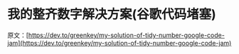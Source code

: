 # 我的整齐数字解决方案(谷歌代码堵塞)

原文：[https://dev.to/greenkey/my-solution-of-tidy-number-google-code-jam](https://dev.to/greenkey/my-solution-of-tidy-number-google-code-jam)